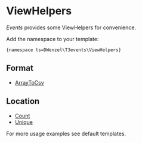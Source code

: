 ViewHelpers
===========

_Events_ provides some ViewHelpers for convenience.

Add the namespace to your template:

```
{namespace ts=DWenzel\T3events\ViewHelpers}
```

## Format
* [ArrayToCsv](./Format/ArrayToCsv.md)

## Location
* [Count](./Location/CountViewHelper.md)
* [Unique](./Location/UniqueViewHelper.md)

For more usage examples see default templates.
